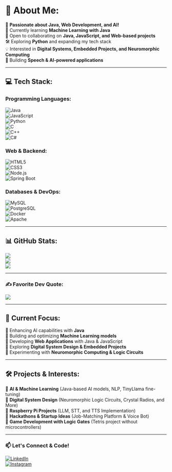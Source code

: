 # 💫 About Me:

🚀 **Passionate about Java, Web Development, and AI!**  
🎯 Currently learning **Machine Learning with Java**  
🤝 Open to collaborating on **Java, JavaScript, and Web-based projects**  
🛠️ Exploring **Python** and expanding my tech stack  
💡 Interested in **Digital Systems, Embedded Projects, and Neuromorphic Computing**  
🎤 Building **Speech & AI-powered applications**  

---

## 💻 Tech Stack:

### **Programming Languages:**
![Java](https://img.shields.io/badge/java-%23ED8B00.svg?style=for-the-badge&logo=openjdk&logoColor=white)  
![JavaScript](https://img.shields.io/badge/javascript-%23323330.svg?style=for-the-badge&logo=javascript&logoColor=%23F7DF1E)  
![Python](https://img.shields.io/badge/python-3670A0?style=for-the-badge&logo=python&logoColor=ffdd54)  
![C](https://img.shields.io/badge/c-%2300599C.svg?style=for-the-badge&logo=c&logoColor=white)  
![C++](https://img.shields.io/badge/c++-%2300599C.svg?style=for-the-badge&logo=c%2B%2B&logoColor=white)  
![C#](https://img.shields.io/badge/c%23-%23239120.svg?style=for-the-badge&logo=csharp&logoColor=white)  

### **Web & Backend:**
![HTML5](https://img.shields.io/badge/html5-%23E34F26.svg?style=for-the-badge&logo=html5&logoColor=white)  
![CSS3](https://img.shields.io/badge/css3-%231572B6.svg?style=for-the-badge&logo=css3&logoColor=white)  
![Node.js](https://img.shields.io/badge/node.js-6DA55F?style=for-the-badge&logo=node.js&logoColor=white)  
![Spring Boot](https://img.shields.io/badge/springboot-%236DB33F.svg?style=for-the-badge&logo=spring&logoColor=white)  

### **Databases & DevOps:**
![MySQL](https://img.shields.io/badge/mysql-%2300f.svg?style=for-the-badge&logo=mysql&logoColor=white)  
![PostgreSQL](https://img.shields.io/badge/postgresql-%23316192.svg?style=for-the-badge&logo=postgresql&logoColor=white)  
![Docker](https://img.shields.io/badge/docker-%230db7ed.svg?style=for-the-badge&logo=docker&logoColor=white)  
![Apache](https://img.shields.io/badge/apache-%23D42029.svg?style=for-the-badge&logo=apache&logoColor=white)  

---

## 📊 GitHub Stats:

![](https://github-readme-stats.vercel.app/api?username=shayen71421&theme=dark&hide_border=false&include_all_commits=true&count_private=true)  
![](https://github-readme-stats.vercel.app/api/top-langs/?username=shayen71421&theme=dark&hide_border=false&include_all_commits=true&count_private=true&layout=compact)  
![](https://github-readme-streak-stats.herokuapp.com/?user=shayen71421&theme=dark&hide_border=false)  

---

### ✍️ Favorite Dev Quote:

![](https://quotes-github-readme.vercel.app/api?type=horizontal&theme=radical)  

---

## 🌱 Current Focus:

🔹 Enhancing AI capabilities with **Java**  
🔹 Building and optimizing **Machine Learning models**  
🔹 Developing **Web Applications** with Java & JavaScript  
🔹 Exploring **Digital System Design & Embedded Projects**  
🔹 Experimenting with **Neuromorphic Computing & Logic Circuits**  

---

## 🛠️ Projects & Interests:

🔸 **AI & Machine Learning** (Java-based AI models, NLP, TinyLlama fine-tuning)  
🔸 **Digital System Design** (Neuromorphic Logic Circuits, Crystal Radios, and More)  
🔸 **Raspberry Pi Projects** (LLM, STT, and TTS Implementation)  
🔸 **Hackathons & Startup Ideas** (Job-Matching Platform & Voice Bot)  
🔸 **Game Development with Logic Gates** (Tetris project without microcontrollers)  

---

### 📫 Let's Connect & Code!

[![LinkedIn](https://img.shields.io/badge/LinkedIn-%230077B5.svg?style=for-the-badge&logo=linkedin&logoColor=white)](https://www.linkedin.com/in/your-profile/)  
[![Instagram](https://img.shields.io/badge/Instagram-%23E4405F.svg?style=for-the-badge&logo=instagram&logoColor=white)](https://www.instagram.com/your-profile/)  

